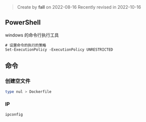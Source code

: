 > Create by **fall** on 2022-08-16
> Recently revised in 2022-10-16

## PowerShell

windows 的命令行执行工具

```shell
# 设置命令的执行的策略
Set-ExecutionPolicy -ExecutionPolicy UNRESTRICTED
```

## 命令

### 创建空文件

```powershell
type nul > Dockerfile
```

### IP 

```powershell
ipconfig
```

